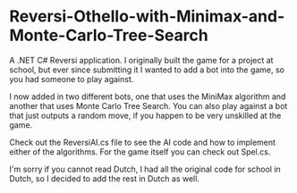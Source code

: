 # Reversi-Othello-with-Minimax-and-Monte-Carlo-Tree-Search

A .NET C# Reversi application.
I originally built the game for a project at school, but ever since submitting it I wanted to add a bot into the game, 
so you had someone to play against. 

I now added in two different bots, one that uses the MiniMax algorithm and another that uses Monte Carlo Tree Search.
You can also play against a bot that just outputs a random move, if you happen to be very unskilled at the game.

Check out the ReversiAI.cs file to see the AI code and how to implement either of the algorithms.
For the game itself you can check out Spel.cs.

I'm sorry if you cannot read Dutch, I had all the original code for school in Dutch, so I decided to add the rest in Dutch as well. 
